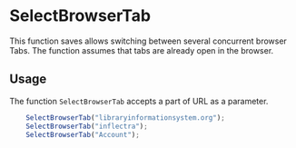 # SelectBrowserTab

This function saves allows switching between several concurrent browser Tabs. The function assumes that tabs are already open in the browser.

## Usage

The function `SelectBrowserTab` accepts a part of URL as a parameter.

```javascript
    SelectBrowserTab("libraryinformationsystem.org");
    SelectBrowserTab("inflectra");
    SelectBrowserTab("Account");
```